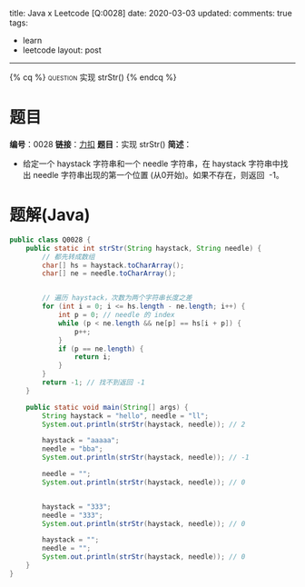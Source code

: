 title: Java x Leetcode [Q:0028]
date: 2020-03-03
updated: 
comments: true
tags:
  - learn
  - leetcode
layout: post
---
{% cq %}
<span style="font-variant: small-caps;">question</span>
实现 strStr()
{% endcq %}
<!--more-->

# 题目
**编号**：0028
**链接**：[力扣](https://leetcode-cn.com/problems/implement-strstr/)
**题目**：实现 strStr()
**简述**：
* 给定一个 haystack 字符串和一个 needle 字符串，在 haystack 字符串中找出 needle 字符串出现的第一个位置 (从0开始)。如果不存在，则返回  -1。

# 题解(Java)
```java
public class Q0028 {
    public static int strStr(String haystack, String needle) {
        // 都先转成数组
        char[] hs = haystack.toCharArray();
        char[] ne = needle.toCharArray();


        // 遍历 haystack，次数为两个字符串长度之差
        for (int i = 0; i <= hs.length - ne.length; i++) {
            int p = 0; // needle 的 index
            while (p < ne.length && ne[p] == hs[i + p]) {
                p++;
            }
            if (p == ne.length) {
                return i;
            }
        }
        return -1; // 找不到返回 -1
    }

    public static void main(String[] args) {
        String haystack = "hello", needle = "ll";
        System.out.println(strStr(haystack, needle)); // 2

        haystack = "aaaaa";
        needle = "bba";
        System.out.println(strStr(haystack, needle)); // -1

        needle = "";
        System.out.println(strStr(haystack, needle)); // 0


        haystack = "333";
        needle = "333";
        System.out.println(strStr(haystack, needle)); // 0

        haystack = "";
        needle = "";
        System.out.println(strStr(haystack, needle)); // 0
    }
}
```